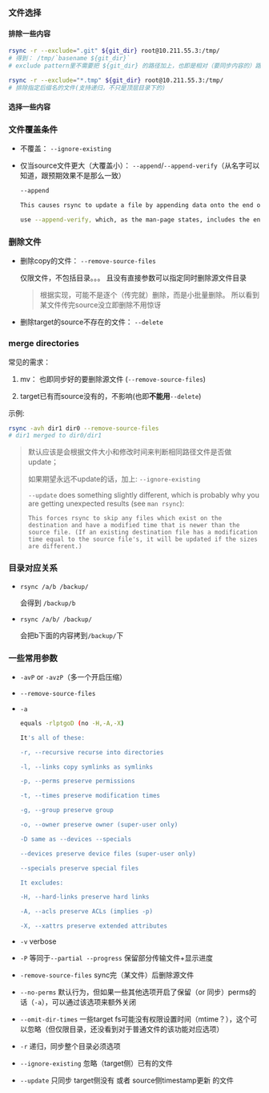 

### 文件选择



#### 排除一些内容



```sh
rsync -r --exclude=".git" ${git_dir} root@10.211.55.3:/tmp/
# 得到： /tmp/`basename ${git_dir}`
# exclude pattern里不需要把 ${git_dir} 的路径加上，也即是相对（要同步内容的）路径
```



```sh
rsync -r --exclude="*.tmp" ${git_dir} root@10.211.55.3:/tmp/
# 排除指定后缀名的文件(支持递归，不只是顶层目录下的)
```



#### 选择一些内容





### 文件覆盖条件



* 不覆盖： `--ignore-existing`

* 仅当source文件更大（大覆盖小）： `--append`/`--append-verify`（从名字可以知道，跟预期效果不是那么一致）

  

  ```sh
  --append
  
  This causes rsync to update a file by appending data onto the end of the file, which presumes that the data that already exists on the receiving side is identical with the start of the file on the sending side. If a file needs to be transferred and its size on the receiver is the same or longer than the size on the sender, the file is skipped.
  
  use --append-verify, which, as the man-page states, includes the entire file content in the post-transfer verification process, and resends it if there are discrepancies in the first parts of the file (which the option a priori would consider as identical). In my understanding, this should ensure that even in the case that at first only the "additional" part is actually transferred, the verification will consider the entire content of the file, notice that the parts that would have been the same had your file really only "grown by appending" also differ, and resend the entire file, thus creating a correct copy of it. This of course means unnecessary data transfer and is the reason for my warning about this being non-efficient.
  ```

  



### 删除文件

* 删除copy的文件： `--remove-source-files`

  仅限文件，不包括目录。。。 且没有直接参数可以指定同时删除源文件目录

  > 根据实现，可能不是逐个（传完就）删除，而是小批量删除。 所以看到某文件传完source没立即删除不用惊讶

* 删除target的source不存在的文件： `--delete`





### merge directories



常见的需求：

1. mv： 也即同步好的要删除源文件 (`--remove-source-files`)

2. target已有而source没有的，不影响(也即**不能用**`--delete`)



示例:

```sh
rsync -avh dir1 dir0 --remove-source-files
# dir1 merged to dir0/dir1
```



> 默认应该是会根据文件大小和修改时间来判断相同路径文件是否做update；
>
> 如果期望永远不update的话，加上: `--ignore-existing`
>
> `--update` does something slightly different, which is probably why you are getting unexpected results (see `man rsync`):
>
> ```
> This forces rsync to skip any files which exist on the destination and have a modified time that is newer than the source file. (If an existing destination file has a modification time equal to the source file's, it will be updated if the sizes are different.)
> ```



### 目录对应关系

* `rsync /a/b /backup/`

  会得到 `/backup/b`

* `rsync /a/b/ /backup/`

  会把b下面的内容拷到`/backup/`下



### 一些常用参数



* `-avP` or `-avzP`（多一个开启压缩）

* `--remove-source-files`



* `-a`

  ```sh
  equals -rlptgoD (no -H,-A,-X)
  
  It's all of these:
  
  -r, --recursive recurse into directories
  
  -l, --links copy symlinks as symlinks
  
  -p, --perms preserve permissions
  
  -t, --times preserve modification times
  
  -g, --group preserve group
  
  -o, --owner preserve owner (super-user only)
  
  -D same as --devices --specials
  
  --devices preserve device files (super-user only)
  
  --specials preserve special files
  
  It excludes:
  
  -H, --hard-links preserve hard links
  
  -A, --acls preserve ACLs (implies -p)
  
  -X, --xattrs preserve extended attributes
  ```

* `-v` verbose
* `-P` 等同于`--partial --progress`  保留部分传输文件+显示进度

* `-remove-source-files` sync完（某文件）后删除源文件
* `--no-perms` 默认行为，但如果一些其他选项开启了保留（or 同步）perms的话（`-a`），可以通过该选项来额外关闭
* `--omit-dir-times` 一些target fs可能没有权限设置时间（mtime？），这个可以忽略（但仅限目录，还没看到对于普通文件的该功能对应选项）
* `-r` 递归，同步整个目录必须选项
* `--ignore-existing` 忽略（target侧）已有的文件
* `--update` 只同步 target侧没有 或者 source侧timestamp更新 的文件



















